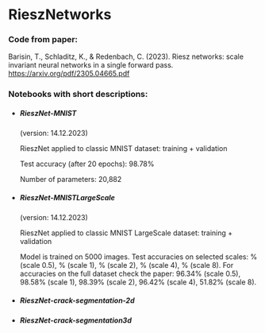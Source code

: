 # RieszNetworks

### Code from paper:
Barisin, T., Schladitz, K., & Redenbach, C. (2023). Riesz networks: scale invariant neural networks in a single forward pass. 
https://arxiv.org/pdf/2305.04665.pdf


### Notebooks with short descriptions:

- ##### RieszNet-MNIST 
  (version: 14.12.2023)
  
  RieszNet applied to classic MNIST dataset: training + validation
  
  Test accuracy (after 20 epochs): 98.78%
  
  Number of parameters: 20,882


- ##### RieszNet-MNISTLargeScale
  (version: 14.12.2023)

  RieszNet applied to classic MNIST LargeScale dataset: training + validation

  Model is trained on 5000 images.
  Test accuracies on selected scales: % (scale 0.5), % (scale 1), % (scale 2),  % (scale 4), % (scale 8).
  For accuracies on the full dataset check the paper:  96.34% (scale 0.5), 98.58% (scale 1), 98.39% (scale 2),  96.42% (scale 4), 51.82% (scale 8).


- ##### RieszNet-crack-segmentation-2d



- ##### RieszNet-crack-segmentation3d


